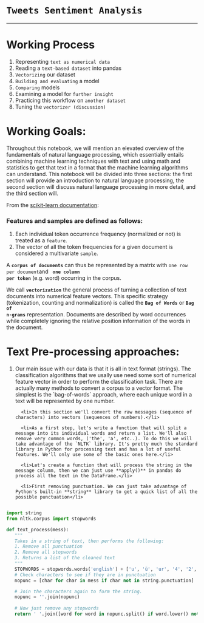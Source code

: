 <h1><code>Tweets Sentiment Analysis</code></h1>

***

# Working Process

<ol>
      <li>Representing <code>text as numerical data</code></li>
      <li>Reading a <code>text-based dataset</code> into pandas</li>
      <li><code>Vectorizing</code> our dataset</li>
      <li><code>Building and evaluating</code> a model</li>
      <li><code>Comparing</code> models</li>
      <li>Examining a model for <code>further insight</code></li>
      <li>Practicing this workflow on <code>another dataset</code></li>
      <li>Tuning the <code>vectorizer (discussion)</code></li>
</ol>


# Working Goals:
      
Throughout this notebook, we will mention an elevated overview of the fundamentals of natural language processing, which essentially entails combining machine learning techniques with text and using math and statistics to get that text in a format that the machine learning algorithms can understand. This notebook will be divided into three sections: the first section will provide an introduction to natural language processing, the second section will discuss natural language processing in more detail, and the third section will.


 From the [scikit-learn documentation](http://scikit-learn.org/stable/modules/feature_extraction.html#text-feature-extraction):

<h3>Features and samples are defined as follows:</h3>
<ol>
<li>Each individual token occurrence frequency (normalized or not) is treated as a <code>feature</code>.</li>
<li>The vector of all the token frequencies for a given document is considered a multivariate <code>sample</code>.</li>
</ol>

A <b><code>corpus of documents</code></b> can thus be represented by a matrix with <code>one row per document</code>and <b><code> one column per token</code></b> (e.g. word) occurring in the corpus.

We call <b><code>vectorization</code></b>  the general process of turning a collection of text documents into numerical feature vectors. This specific strategy (tokenization, counting and normalization) is called the <b><code>Bag of Words</code></b> or <b><code>Bag of n-grams</code></b> representation. Documents are described by word occurrences while completely ignoring the relative position information of the words in the document.



# Text Pre-processing approaches:

<ol>
      <li>Our main issue with our data is that it is all in text format (strings). The classification algorithms that we usally use need some sort of numerical feature vector in order to perform the classification task. There are actually many methods to convert a corpus to a vector format. The simplest is the `bag-of-words` approach, where each unique word in a text will be represented by one number.</li>


      <li>In this section we'll convert the raw messages (sequence of characters) into vectors (sequences of numbers).</li>

      <li>As a first step, let's write a function that will split a message into its individual words and return a list. We'll also remove very common words, ('the', 'a', etc..). To do this we will take advantage of the `NLTK` library. It's pretty much the standard library in Python for processing text and has a lot of useful features. We'll only use some of the basic ones here.</li>

      <li>Let's create a function that will process the string in the message column, then we can just use **apply()** in pandas do process all the text in the DataFrame.</li>

      <li>First removing punctuation. We can just take advantage of Python's built-in **string** library to get a quick list of all the possible punctuation</li>
      
 </ol>
 
 
 
 ``` python
 
import string
from nltk.corpus import stopwords

def text_process(mess):
    """
    Takes in a string of text, then performs the following:
    1. Remove all punctuation
    2. Remove all stopwords
    3. Returns a list of the cleaned text
    """
    STOPWORDS = stopwords.words('english') + ['u', 'ü', 'ur', '4', '2', 'im', 'dont', 'doin', 'ure']
    # Check characters to see if they are in punctuation
    nopunc = [char for char in mess if char not in string.punctuation]

    # Join the characters again to form the string.
    nopunc = ''.join(nopunc)
    
    # Now just remove any stopwords
    return ' '.join([word for word in nopunc.split() if word.lower() not in STOPWORDS])
 
 ```

